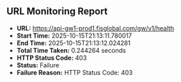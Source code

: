 ## URL Monitoring Report

- **URL:** https://api-gw1-prod1.fisglobal.com/gw/v1/health
- **Start Time:** 2025-10-15T21:13:11.780017
- **End Time:** 2025-10-15T21:13:12.024281
- **Total Time Taken:** 0.244264 seconds
- **HTTP Status Code:** 403
- **Status:** Failure
- **Failure Reason:** HTTP Status Code: 403
